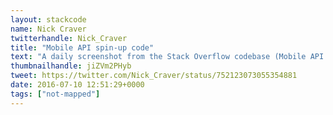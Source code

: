 ```yaml
---
layout: stackcode
name: Nick Craver
twitterhandle: Nick_Craver
title: "Mobile API spin-up code"
text: "A daily screenshot from the Stack Overflow codebase (Mobile API spin-up code). "
thumbnailhandle: jiZVm2PHyb
tweet: https://twitter.com/Nick_Craver/status/752123073055354881
date: 2016-07-10 12:51:29+0000
tags: ["not-mapped"]
---
```

